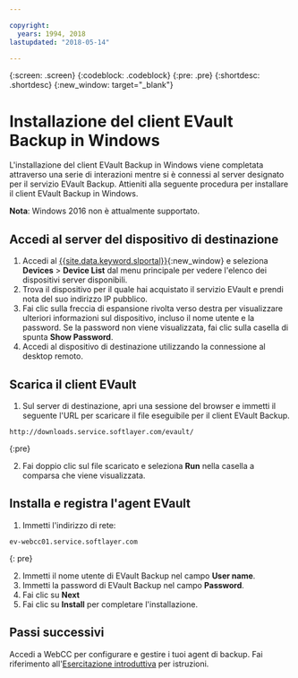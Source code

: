 ```yaml
---

copyright:
  years: 1994, 2018
lastupdated: "2018-05-14"

---
```

{:screen: .screen}
{:codeblock: .codeblock}
{:pre: .pre}
{:shortdesc: .shortdesc}
{:new_window: target="_blank"}

# Installazione del client EVault Backup in Windows

L'installazione del client EVault Backup in Windows viene completata attraverso una serie di interazioni mentre si è connessi al server designato per il servizio EVault Backup. Attieniti alla seguente procedura per installare il client EVault Backup in Windows.

**Nota**: Windows 2016 non è attualmente supportato.

## Accedi al server del dispositivo di destinazione

1. Accedi al [{{site.data.keyword.slportal}}](https://control.softlayer.com/){:new_window} e seleziona **Devices** > **Device List** dal menu principale per vedere l'elenco dei dispositivi server disponibili.
2. Trova il dispositivo per il quale hai acquistato il servizio EVault e prendi nota del suo indirizzo IP pubblico. 
3. Fai clic sulla freccia di espansione rivolta verso destra per visualizzare ulteriori informazioni sul dispositivo, incluso il nome utente e la password. Se la password non viene visualizzata, fai clic sulla casella di spunta **Show Password**. 
4. Accedi al dispositivo di destinazione utilizzando la connessione al desktop remoto.

## Scarica il client EVault

1. Sul server di destinazione, apri una sessione del browser e immetti il seguente l'URL per scaricare il file eseguibile per il client EVault Backup. <br/>
  ```
  http://downloads.service.softlayer.com/evault/
  ```
  {:pre}
  
2. Fai doppio clic sul file scaricato e seleziona **Run** nella casella a comparsa che viene visualizzata.


## Installa e registra l'agent EVault
 
1. Immetti l'indirizzo di rete: <br />
  ```
  ev-webcc01.service.softlayer.com
  ```
  {: pre}
  
2. Immetti il nome utente di EVault Backup nel campo **User name**. 
3. Immetti la password di EVault Backup nel campo **Password**. 
6. Fai clic su **Next** 
7. Fai clic su **Install** per completare l'installazione.

## Passi successivi

Accedi a WebCC per configurare e gestire i tuoi agent di backup. Fai riferimento all'[Esercitazione introduttiva](index.html#configuring-evault-agent-in-webcc) per istruzioni.
